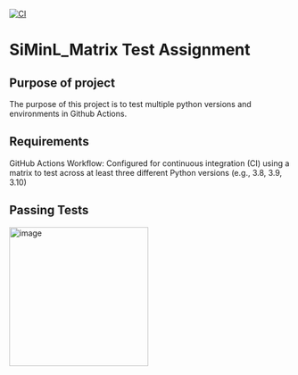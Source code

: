 [![CI](https://github.com/nogibjj/SiMinL_MatrixBuildAssignment/actions/workflows/hello.yml/badge.svg)](https://github.com/nogibjj/SiMinL_MatrixBuildAssignment/actions/workflows/hello.yml)

# SiMinL_Matrix Test Assignment

## Purpose of project
The purpose of this project is to test multiple python versions and environments in Github Actions. 

## Requirements
GitHub Actions Workflow: Configured for continuous integration (CI) using a matrix to test across at least three different Python versions (e.g., 3.8, 3.9, 3.10)

## Passing Tests
<img width="249" alt="image" src="https://github.com/user-attachments/assets/c1b4404e-7f53-428f-9442-db3d7beb0af5">
